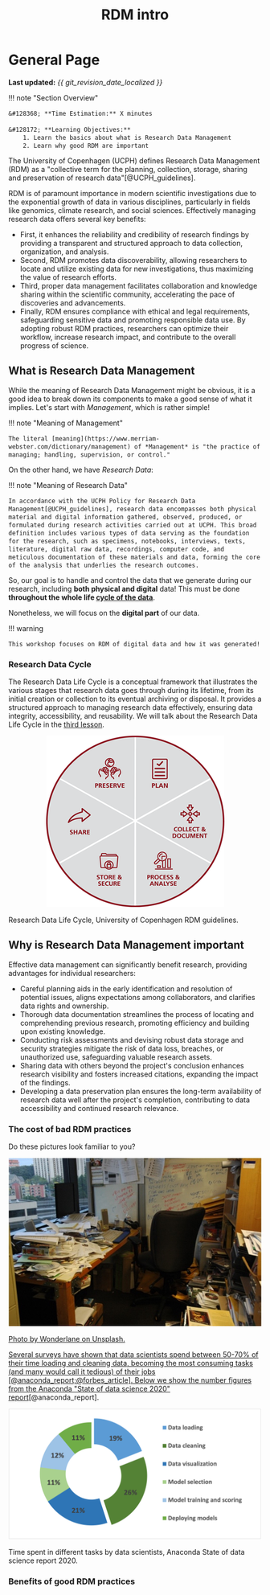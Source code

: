 ﻿---
title: RDM intro
summary: An introduction to Research Data Management from the point of view of the University of Copenhagen.
---

<!--
# Put above to hide navigation (left), toc (right) or footer (bottom)

hide:
  - navigation 
  - toc
  - footer 

# You should hide the navigation if there are no subsections
# You should hide the Table of Contents if there are no important titles
-->

# General Page

**Last updated:** *{{ git_revision_date_localized }}*

!!! note "Section Overview"

    &#128368; **Time Estimation:** X minutes  

    &#128172; **Learning Objectives:**    
        1. Learn the basics about what is Research Data Management
        2. Learn why good RDM are important

The University of Copenhagen (UCPH) defines Research Data Management (RDM) as a "collective term for the planning, collection, storage, sharing and preservation of research data"[@UCPH_guidelines].

RDM is of paramount importance in modern scientific investigations due to the exponential growth of data in various disciplines, particularly in fields like genomics, climate research, and social sciences. Effectively managing research data offers several key benefits:

- First, it enhances the reliability and credibility of research findings by providing a transparent and structured approach to data collection, organization, and analysis.
- Second, RDM promotes data discoverability, allowing researchers to locate and utilize existing data for new investigations, thus maximizing the value of research efforts.
- Third, proper data management facilitates collaboration and knowledge sharing within the scientific community, accelerating the pace of discoveries and advancements. 
- Finally, RDM ensures compliance with ethical and legal requirements, safeguarding sensitive data and promoting responsible data use. By adopting robust RDM practices, researchers can optimize their workflow, increase research impact, and contribute to the overall progress of science.

## What is Research Data Management

While the meaning of Research Data Management might be obvious, it is a good idea to break down its components to make a good sense of what it implies. Let's start with *Management*, which is rather simple!

!!! note "Meaning of Management"

    The literal [meaning](https://www.merriam-webster.com/dictionary/management) of *Management* is "the practice of managing; handling, supervision, or control."


On the other hand, we have *Research Data*:

!!! note "Meaning of Research Data"

    In accordance with the UCPH Policy for Research Data Management[@UCPH_guidelines], research data encompasses both physical material and digital information gathered, observed, produced, or formulated during research activities carried out at UCPH. This broad definition includes various types of data serving as the foundation for the research, such as specimens, notebooks, interviews, texts, literature, digital raw data, recordings, computer code, and meticulous documentation of these materials and data, forming the core of the analysis that underlies the research outcomes.

So, our goal is to handle and control the data that we generate during our research, including **both physical and digital** data! This must be done **throughout the whole life [cycle of the data](#research-data-cycle)**.


Nonetheless, we will focus on the **digital part** of our data.

!!! warning

    This workshop focuses on RDM of digital data and how it was generated!

### Research Data Cycle

The Research Data Life Cycle is a conceptual framework that illustrates the various stages that research data goes through during its lifetime, from its initial creation or collection to its eventual archiving or disposal. It provides a structured approach to managing research data effectively, ensuring data integrity, accessibility, and reusability. We will talk about the Research Data Life Cycle in the [third lesson](./03_data_life_cycle.md).

<p align="center">

<img src="./images/RD_lifeCycle.png" alt="Research Data Life Cycle"/>
<figcaption>Research Data Life Cycle, University of Copenhagen RDM guidelines.</figcaption>

</p>

## Why is Research Data Management important

Effective data management can significantly benefit research, providing advantages for individual researchers:

- Careful planning aids in the early identification and resolution of potential issues, aligns expectations among collaborators, and clarifies data rights and ownership.
- Thorough data documentation streamlines the process of locating and comprehending previous research, promoting efficiency and building upon existing knowledge.
- Conducting risk assessments and devising robust data storage and security strategies mitigate the risk of data loss, breaches, or unauthorized use, safeguarding valuable research assets.
- Sharing data with others beyond the project's conclusion enhances research visibility and fosters increased citations, expanding the impact of the findings.
- Developing a data preservation plan ensures the long-term availability of research data well after the project's completion, contributing to data accessibility and continued research relevance.

### The cost of bad RDM practices

Do these pictures look familiar to you?

<p align="right">

<a href="https://www.su.se/staff/researchers/research-data/manage-store-data">
<img src="./images/data_mess.jpg" alt="Messy office"/>
<figcaption>Photo by Wonderlane on Unsplash.</figcaption>

</p>


Several surveys have shown that data scientists spend between 50-70% of their time loading and cleaning data, becoming the most consuming tasks (and many would call it tedious) of their jobs [@anaconda_report;@forbes_article]. Below we show the number figures from the [Anaconda "State of data science 2020" report](https://www.anaconda.com/resources/whitepapers/state-of-data-science-2020)[@anaconda_report].

<p align="center">

<img src="./images/cleaning_data.png" alt="Time spent in different tasks by data scientists"/>
<figcaption>Time spent in different tasks by data scientists, Anaconda State of data science report 2020.</figcaption>

</p>

### Benefits of good RDM practices